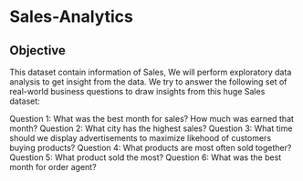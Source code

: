 # Sales-Analytics

## Objective 

This dataset contain information of Sales, We will perform exploratory data analysis to get insight from the data.  We try to answer the following set of real-world business questions to draw insights from this huge Sales dataset:

Question 1: What was the best month for sales? How much was earned that month?
Question 2: What city has the highest sales?
Question 3: What time should we display advertisements to maximize likehood of customers buying products?
Question 4: What products are most often sold together?
Question 5: What product sold the most? 
Question 6: What was the best month for order agent? 
